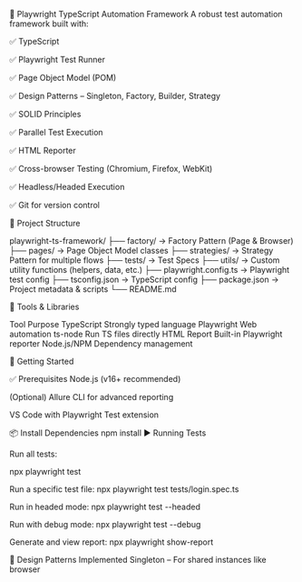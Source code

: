 🎯 Playwright TypeScript Automation Framework
A robust test automation framework built with:

✅ TypeScript

✅ Playwright Test Runner

✅ Page Object Model (POM)

✅ Design Patterns – Singleton, Factory, Builder, Strategy

✅ SOLID Principles

✅ Parallel Test Execution

✅ HTML Reporter

✅ Cross-browser Testing (Chromium, Firefox, WebKit)

✅ Headless/Headed Execution

✅ Git for version control

📁 Project Structure

playwright-ts-framework/
├── factory/              → Factory Pattern (Page & Browser)
├── pages/                → Page Object Model classes
├── strategies/           → Strategy Pattern for multiple flows
├── tests/                → Test Specs
├── utils/                → Custom utility functions (helpers, data, etc.)
├── playwright.config.ts  → Playwright test config
├── tsconfig.json         → TypeScript config
├── package.json          → Project metadata & scripts
└── README.md

🔧 Tools & Libraries

Tool	                Purpose
TypeScript	            Strongly typed language
Playwright	            Web automation
ts-node     	        Run TS files directly
HTML Report	Built-in    Playwright reporter
Node.js/NPM	            Dependency management

🚀 Getting Started

✅ Prerequisites
Node.js (v16+ recommended)

(Optional) Allure CLI for advanced reporting

VS Code with Playwright Test extension

📦 Install Dependencies
npm install
▶️ Running Tests

Run all tests:

npx playwright test

Run a specific test file:
npx playwright test tests/login.spec.ts

Run in headed mode:
npx playwright test --headed

Run with debug mode:
npx playwright test --debug

Generate and view report:
npx playwright show-report

🧰 Design Patterns Implemented
Singleton – For shared instances like browser